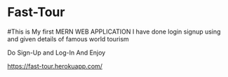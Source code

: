 # Fast-Tour


#This is My first MERN WEB APPLICATION I have done login signup using and given details of famous world tourism 

Do Sign-Up and Log-In
And Enjoy

https://fast-tour.herokuapp.com/

